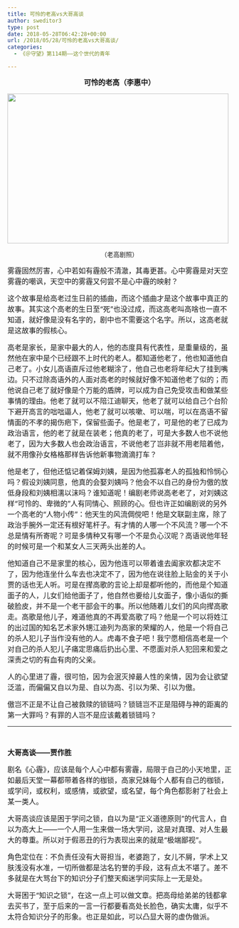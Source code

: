 ```yaml
---
title: 可怜的老高vs大哥高谈
author: sweditor3
type: post
date: 2018-05-28T06:42:28+00:00
url: /2018/05/28/可怜的老高vs大哥高谈/
categories:
  - 《＠守望》第114期——这个世代的青年

---
```

<p style="text-align: center;">
  <strong><span style="font-size: 12pt;">可怜的老高（李惠中）</span></strong>
</p>

<img class="aligncenter  wp-image-16965" src="http://t5.shwchurch.org/wp-content/uploads/2018/05/话剧剧照-7.jpg" alt="" width="497" height="336" />

<p style="text-align: center;">
  （老高剧照）
</p>

<span style="font-size: 12pt;">雾霾固然厉害，心中若如有霾般不清澈，其毒更甚。心中雾霾是对天空雾霾的嘲讽，天空中的雾霾又何尝不是心中霾的映射？</span>

<span style="font-size: 12pt;">这个故事是给高老过生日前的插曲，而这个插曲才是这个故事中真正的故事。其实这个高老的生日至“死”也没过成，而这高老叫高啥也一直不知道，就好像是没有名字的，剧中也不需要这个名字。所以，这高老就是这故事的假核心。</span>

<span style="font-size: 12pt;">高老是家长，是家中最大的人，他的态度具有代表性，是重量级的，虽然他在家中是个已经跟不上时代的老人。都知道他老了，他也知道他自己老了。小女儿高语直斥过他老糊涂了，他自己也老将年纪大了挂到嘴边。只不过除高语外的人面对高老的时候就好像不知道他老了似的；而他说自己老了就好像是个万能的盾牌，可以成为自己免受攻击和做某些事情的理由。他老了就可以不陪江迪聊天，他老了就可以给自己个台阶下避开高言的咄咄逼人，他老了就可以咳嗽、可以喘，可以在高语不留情面的不孝的揭伤疤下，保留些面子。他是老了，可是他的老了已成为政治语言，他的老了就是在装老；他真的老了，可是大多数人也不说他老了，因为大多数人也会政治语言，不说他老了岂非就不用老陪着他，就不用像孙女格格那样告诉他新事物滴滴打车？</span>

<span style="font-size: 12pt;">他是老了，但他还惦记着保姆刘姨，是因为他孤寡老人的孤独和怜悯心吗？假设刘姨同意，他真的会娶刘姨吗？他会不以自己的身份为傲的放低身段和刘姨相濡以沫吗？谁知道呢！编剧老师说高老老了，对刘姨这样“可怜的、卑微的”人有同情心、照顾的心。但也许正如编剧说的另外一个高老的“人物小传”：他天生的风流倜傥吧！他是文联副主席，除了政治手腕外一定还有根好笔杆子。有才情的人哪一个不风流？哪一个不总是情有所寄呢？可是多情种又有哪一个不是负心汉呢？高语说他年轻的时候可是一个和某女人三天两头出差的人。</span>

<span style="font-size: 12pt;">他知道自己不是家里的核心，因为他连可以带着谁去阖家欢都决定不了，因为他连坐什么车去也决定不了，因为他在说往脸上贴金的关于小贾的话也无人听。可是在撵高歌的言论上却是都听他的，而他是个知道面子的人，儿女们给他面子了，他自然也要给儿女面子，像小语似的撕破脸皮，并不是一个老干部会干的事。所以他随着儿女们的风向撵高歌走。高歌是他儿子，难道他真的不再爱高歌了吗？他是一个可以将姓江的出过国的知名艺术家外甥江迪列为高家的荣耀的人，他是一个将自己的杀人犯儿子当作没有他的人。虎毒不食子吧！我宁愿相信高老是一个对自己的杀人犯儿子痛定思痛后扔出心里、不愿面对杀人犯回来和爱之深责之切的有血有肉的父亲。</span>

<span style="font-size: 12pt;">人的心里进了霾，很可怕，因为会泯灭掉最人性的亲情，因为会让欲望泛滥，而偏偏又自以为是、自以为高、引以为荣、引以为傲。</span>

<span style="font-size: 12pt;">傲岂不正是不让自己被救赎的锁链吗？锁链岂不正是阻碍与神的距离的第一大罪吗？有罪的人岂不是应该戴着锁链吗？</span>

* * *

&nbsp;

**<span style="font-size: 12pt;">大哥高谈——贾作胜</span>**

<span style="font-size: 12pt;">剧名《心霾》，应该是每个人心中都有雾霾，局限于自己的小天地里，正如最后天堂一幕都带着各样的枷锁，高家兄妹每个人都有自己的枷锁，或学问，或权利，或感情，或欲望，或名望，每个角色都影射了社会上某一类人。</span>

<span style="font-size: 12pt;">大哥高谈应该是困于学问之锁，自以为是“正义道德原则”的代言人，自以为高大上——一个人用一生来做一场大学问，这是对真理、对人生最大的尊重。所以对于假恶丑的行为表现出来的就是“极端鄙视”。</span>

<span style="font-size: 12pt;">角色定位在：不负责任没有大哥担当，老婆跑了，女儿不屑，学术上又肤浅没有水准，一切所做都是沽名钓誉的手段，这有点太不堪了。差不多就是在大骂台下的知识分子们整天痴迷学问实际上一无是处。</span>

<span style="font-size: 12pt;">大哥困于“知识之锁”，在这一点上可以做文章。把高母给弟弟的钱都拿去买书了，至于后来的一言一行都要看高处长脸色，确实太庸，似乎不太符合知识分子的形象。也正是如此，可以凸显大哥的虚伪做派。</span>